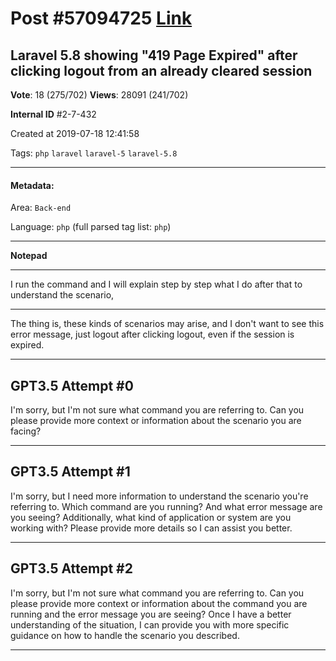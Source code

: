 
# Post \#57094725 [Link](https://stackoverflow.com/questions/57094725/)

## Laravel 5.8 showing "419 Page Expired" after clicking logout from an already cleared session

**Vote**: 18 (275/702) **Views**: 28091 (241/702) 

**Internal ID** \#2-7-432

Created at 2019-07-18 12:41:58

Tags: `php` `laravel` `laravel-5` `laravel-5.8`

----------

#### Metadata:

Area: `Back-end`

Language: `php` (full parsed tag list: `php`)

----------

**Notepad**


----------

I run the  command and I will explain step by step what I do after that to understand the scenario,
- - - - - 
The thing is, these kinds of scenarios may arise, and I don't want to see this error message, just logout after clicking logout, even if the session is expired.



----------
        
## GPT3.5 Attempt \#0

I'm sorry, but I'm not sure what command you are referring to. Can you please provide more context or information about the scenario you are facing?

--------

## GPT3.5 Attempt \#1

I'm sorry, but I need more information to understand the scenario you're referring to. Which command are you running? And what error message are you seeing? Additionally, what kind of application or system are you working with? Please provide more details so I can assist you better.

--------

## GPT3.5 Attempt \#2

I'm sorry, but I'm not sure what command you are referring to. Can you please provide more context or information about the command you are running and the error message you are seeing? Once I have a better understanding of the situation, I can provide you with more specific guidance on how to handle the scenario you described.

--------
